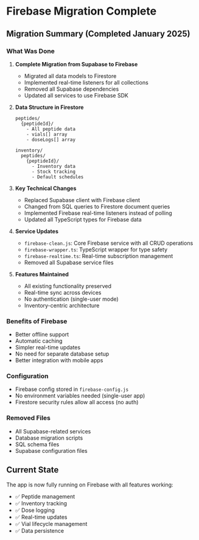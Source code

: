 # Firebase Migration Complete

## Migration Summary (Completed January 2025)

### What Was Done
1. **Complete Migration from Supabase to Firebase**
   - Migrated all data models to Firestore
   - Implemented real-time listeners for all collections
   - Removed all Supabase dependencies
   - Updated all services to use Firebase SDK

2. **Data Structure in Firestore**
   ```
   peptides/
     {peptideId}/
       - All peptide data
       - vials[] array
       - doseLogs[] array
   
   inventory/
     peptides/
       {peptideId}/
         - Inventory data
         - Stock tracking
         - Default schedules
   ```

3. **Key Technical Changes**
   - Replaced Supabase client with Firebase client
   - Changed from SQL queries to Firestore document queries
   - Implemented Firebase real-time listeners instead of polling
   - Updated all TypeScript types for Firebase data

4. **Service Updates**
   - `firebase-clean.js`: Core Firebase service with all CRUD operations
   - `firebase-wrapper.ts`: TypeScript wrapper for type safety
   - `firebase-realtime.ts`: Real-time subscription management
   - Removed all Supabase service files

5. **Features Maintained**
   - All existing functionality preserved
   - Real-time sync across devices
   - No authentication (single-user mode)
   - Inventory-centric architecture

### Benefits of Firebase
- Better offline support
- Automatic caching
- Simpler real-time updates
- No need for separate database setup
- Better integration with mobile apps

### Configuration
- Firebase config stored in `firebase-config.js`
- No environment variables needed (single-user app)
- Firestore security rules allow all access (no auth)

### Removed Files
- All Supabase-related services
- Database migration scripts
- SQL schema files
- Supabase configuration files

## Current State
The app is now fully running on Firebase with all features working:
- ✅ Peptide management
- ✅ Inventory tracking
- ✅ Dose logging
- ✅ Real-time updates
- ✅ Vial lifecycle management
- ✅ Data persistence